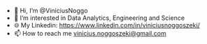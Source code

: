 - 👋 Hi, I’m @ViniciusNoggo
- 👀 I’m interested in Data Analytics, Engineering and Science
- 🌐 My Linkedin: https://www.linkedin.com/in/viniciusnoggoszeki/
- 📫 How to reach me vinicius.noggoszeki@gmail.com

<!---
ViniciusNoggo/ViniciusNoggo is a ✨ special ✨ repository because its `README.md` (this file) appears on your GitHub profile.
You can click the Preview link to take a look at your changes.
--->
